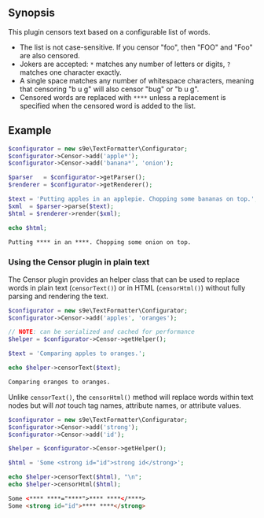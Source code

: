 ## Synopsis

This plugin censors text based on a configurable list of words.

 * The list is not case-sensitive. If you censor "foo", then "FOO" and "Foo" are also censored.
 * Jokers are accepted: `*` matches any number of letters or digits, `?` matches one character exactly.
 * A single space matches any number of whitespace characters, meaning that censoring "b u g" will also censor "bug" or "b  u  g".
 * Censored words are replaced with `****` unless a replacement is specified when the censored word is added to the list.

## Example

```php
$configurator = new s9e\TextFormatter\Configurator;
$configurator->Censor->add('apple*');
$configurator->Censor->add('banana*', 'onion');

$parser   = $configurator->getParser();
$renderer = $configurator->getRenderer();

$text = 'Putting apples in an applepie. Chopping some bananas on top.'; 
$xml  = $parser->parse($text);
$html = $renderer->render($xml);

echo $html;
```
```html
Putting **** in an ****. Chopping some onion on top.
```

### Using the Censor plugin in plain text

The Censor plugin provides an helper class that can be used to replace words in plain text (`censorText()`) or in HTML (`censorHtml()`) without fully parsing and rendering the text.

```php
$configurator = new s9e\TextFormatter\Configurator;
$configurator->Censor->add('apples', 'oranges');

// NOTE: can be serialized and cached for performance
$helper = $configurator->Censor->getHelper();

$text = 'Comparing apples to oranges.';

echo $helper->censorText($text);
```
```html
Comparing oranges to oranges.
```

Unlike `censorText()`, the `censorHtml()` method will replace words within text nodes but will *not* touch tag names, attribute names, or attribute values.

```php
$configurator = new s9e\TextFormatter\Configurator;
$configurator->Censor->add('strong');
$configurator->Censor->add('id');

$helper = $configurator->Censor->getHelper();

$html = 'Some <strong id="id">strong id</strong>';

echo $helper->censorText($html), "\n";
echo $helper->censorHtml($html);
```
```html
Some <**** ****="****">**** ****</****>
Some <strong id="id">**** ****</strong>
```
